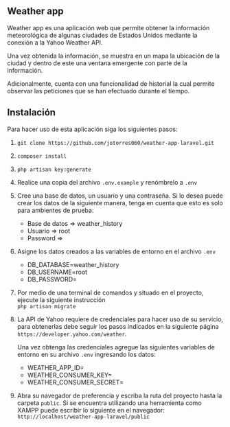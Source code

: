 ## Weather app

Weather app es una aplicación web que permite obtener la información meteorológica de algunas ciudades
de Estados Unidos mediante la conexión a la Yahoo Weather API.

Una vez obtenida la información, se muestra en un mapa la ubicación de la ciudad y dentro de este una
ventana emergente con parte de la información.

Adicionalmente, cuenta con una funcionalidad de historial la cual permite observar las peticiones que
se han efectuado durante el tiempo.

## Instalación

Para hacer uso de esta aplicación siga los siguientes pasos:

1. `git clone https://github.com/jotorres060/weather-app-laravel.git`
2. `composer install`
3. `php artisan key:generate`   
4. Realice una copia del archivo `.env.example` y renómbrelo a `.env`
5. Cree una base de datos, un usuario y una contraseña. Si lo desea puede crear los datos de la siguiente manera,
   tenga en cuenta que esto es solo para ambientes de prueba:
    - Base de datos => weather_history
    - Usuario => root
    - Password => 
6. Asigne los datos creados a las variables de entorno en el archivo `.env`
    - DB_DATABASE=weather_history
    - DB_USERNAME=root
    - DB_PASSWORD=
7. Por medio de una terminal de comandos y situado en el proyecto, ejecute la siguiente instrucción  
   `php artisan migrate`
8. La API de Yahoo requiere de credenciales para hacer uso de su servicio, para obtenerlas debe seguir los pasos
   indicados en la siguiente página `https://developer.yahoo.com/weather`.  
   
   Una vez obtenga las credenciales agregue las siguientes variables de entorno en su archivo `.env`
   ingresando los datos:
    - WEATHER_APP_ID=
    - WEATHER_CONSUMER_KEY=
    - WEATHER_CONSUMER_SECRET=
9. Abra su navegador de preferencia y escriba la ruta del proyecto hasta la carpeta `public`. Si se encuentra
    utilizando una herramienta como XAMPP puede escribir lo siguiente en el navegador:  
   `http://localhost/weather-app-laravel/public`
